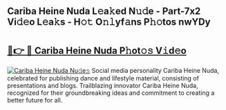 ## Cariba Heine Nuda L𝚎a𝚔ed N𝚞𝚍e - Part-7x2 Vi𝚍𝚎o L𝚎a𝚔s - H𝚘𝚝 O𝚗𝚕yf𝚊ns P𝚑𝚘tos nwYDy

# <h2><a href="http://kfdkusd.oniu.top/?m=Cariba+Heine+Nuda">🔗👉 🔴 Cariba Heine Nuda P𝚑ot𝚘𝚜 V𝚒d𝚎o</a></h2>

[![Cariba Heine Nuda Nu𝚍e𝚜](https://i.imgur.com/0qMVB7G.gif)](http://kfdkusd.oniu.top/?m=Cariba+Heine+Nuda)
Social media personality Cariba Heine Nuda, celebrated for publishing dance and lifestyle material, consisting of presentations and blogs. Trailblazing innovator Cariba Heine Nuda, recognized for their groundbreaking ideas and commitment to creating a better future for all.  
